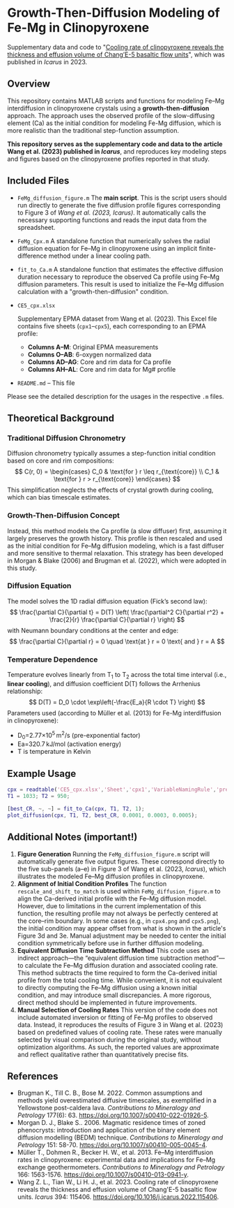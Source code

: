 # Growth-Then-Diffusion Modeling of Fe-Mg in Clinopyroxene

Supplementary data and code to "[Cooling rate of clinopyroxene reveals the thickness and effusion volume of Chang’E-5 basaltic flow units](https://www.sciencedirect.com/science/article/pii/S0019103522004985)", which was published in *Icarus* in 2023.



## Overview

This repository contains MATLAB scripts and functions for modeling Fe–Mg interdiffusion in clinopyroxene crystals using a **growth-then-diffusion** approach. The approach uses the observed profile of the slow-diffusing element (Ca) as the initial condition for modeling Fe-Mg diffusion, which is more realistic than the traditional step-function assumption.

**This repository serves as the supplementary code and data to the article Wang et al. (2023) published in *Icarus***, and reproduces key modeling steps and figures based on the clinopyroxene profiles reported in that study.



## Included Files

- `FeMg_diffusion_figure.m`
  The **main script**. This is the script users should run directly to generate the five diffusion profile figures corresponding to Figure 3 of *Wang et al. (2023, Icarus)*. It automatically calls the necessary supporting functions and reads the input data from the spreadsheet.

- `FeMg_Cpx.m`
   A standalone function that numerically solves the radial diffusion equation for Fe–Mg in clinopyroxene using an implicit finite-difference method under a linear cooling path.

- `fit_to_Ca.m`
  A standalone function that estimates the effective diffusion duration necessary to reproduce the observed Ca profile using Fe–Mg diffusion parameters. This result is used to initialize the Fe–Mg diffusion calculation with a "growth-then-diffusion" condition.

- `CE5_cpx.xlsx` 
  
  Supplementary EPMA dataset from Wang et al. (2023). This Excel file contains five sheets (`cpx1`–`cpx5`), each corresponding to an EPMA profile:
  
  - **Columns A–M**: Original EPMA measurements
  - **Columns O–AB**: 6-oxygen normalized data
  - **Columns AD–AG**: Core and rim data for Ca profile
  - **Columns AH–AL**: Core and rim data for Mg# profile
  
- `README.md` – This file

Please see the detailed description for the usages in the respective `.m` files.



## Theoretical Background

### Traditional Diffusion Chronometry

Diffusion chronometry typically assumes a step-function initial condition based on core and rim compositions:
$$
C(r, 0) = \begin{cases} C_0 & \text{for } r \leq r_{\text{core}} \\ C_1 & \text{for } r > r_{\text{core}} \end{cases}
$$
This simplification neglects the effects of crystal growth during cooling, which can bias timescale estimates.

### Growth-Then-Diffusion Concept

Instead, this method models the Ca profile (a slow diffuser) first, assuming it largely preserves the growth history. This profile is then rescaled and used as the initial condition for Fe–Mg diffusion modeling, which is a fast diffuser and more sensitive to thermal relaxation. This strategy has been developed in Morgan & Blake (2006) and Brugman et al. (2022), which were adopted in this study.

### Diffusion Equation

The model solves the 1D radial diffusion equation (Fick’s second law):
$$
\frac{\partial C}{\partial t} = D(T) \left( \frac{\partial^2 C}{\partial r^2} + \frac{2}{r} \frac{\partial C}{\partial r} \right)
$$
with Neumann boundary conditions at the center and edge:
$$
\frac{\partial C}{\partial r} = 0 \quad \text{at } r = 0 \text{ and } r = A
$$


### Temperature Dependence

Temperature evolves linearly from T<sub>1</sub> to T<sub>2</sub> across the total time interval (i.e., **linear cooling**), and diffusion coefficient D(T) follows the Arrhenius relationship:
$$
D(T) = D_0 \cdot \exp\left(-\frac{E_a}{R \cdot T} \right)
$$
Parameters used (according to Müller et al. (2013) for Fe-Mg interdiffusion in clinopyroxene):

- D<sub>0</sub>=2.77×10<sup>5</sup> m<sup>2</sup>/s (pre-exponential factor)
- Ea=320.7 kJ/mol (activation energy)
- T is temperature in Kelvin



## Example Usage

```matlab
cpx = readtable('CE5_cpx.xlsx','Sheet','cpx1','VariableNamingRule','preserve');
T1 = 1033; T2 = 950;

[best_CR, ~, ~] = fit_to_Ca(cpx, T1, T2, 1);
plot_diffusion(cpx, T1, T2, best_CR, 0.0001, 0.0003, 0.0005);
```



## Additional Notes (important!)

1. **Figure Generation**
   Running the `FeMg_diffusion_figure.m` script will automatically generate five output figures. These correspond directly to the five sub-panels (a–e) in Figure 3 of Wang et al. (2023, *Icarus*), which illustrates the modeled Fe–Mg diffusion profiles in clinopyroxene.
2. **Alignment of Initial Condition Profiles**
   The function `rescale_and_shift_to_match` is used within `FeMg_diffusion_figure.m` to align the Ca-derived initial profile with the Fe–Mg diffusion model. However, due to limitations in the current implementation of this function, the resulting profile may not always be perfectly centered at the core–rim boundary. In some cases (e.g., in `cpx4.png` and `cpx5.png`), the initial condition may appear offset from what is shown in the article's Figure 3d and 3e. Manual adjustment may be needed to center the initial condition symmetrically before use in further diffusion modeling.
3. **Equivalent Diffusion Time Subtraction Method**
   This code uses an indirect approach—the “equivalent diffusion time subtraction method”—to calculate the Fe–Mg diffusion duration and associated cooling rate. This method subtracts the time required to form the Ca-derived initial profile from the total cooling time. While convenient, it is not equivalent to directly computing the Fe–Mg diffusion using a known initial condition, and may introduce small discrepancies. A more rigorous, direct method should be implemented in future improvements.
4. **Manual Selection of Cooling Rates**
   This version of the code does not include automated inversion or fitting of Fe–Mg profiles to observed data. Instead, it reproduces the results of Figure 3 in Wang et al. (2023) based on predefined values of cooling rate. These rates were manually selected by visual comparison during the original study, without optimization algorithms. As such, the reported values are approximate and reflect qualitative rather than quantitatively precise fits.



## References

- Brugman K., Till C. B., Bose M. 2022. Common assumptions and methods yield overestimated diffusive timescales, as exemplified in a Yellowstone post-caldera lava. *Contributions to Mineralogy and Petrology* 177(6): 63. https://doi.org/10.1007/s00410-022-01926-5.
- Morgan D. J., Blake S.. 2006. Magmatic residence times of zoned phenocrysts: introduction and application of the binary element diffusion modelling (BEDM) technique. *Contributions to Mineralogy and Petrology* 151: 58-70. https://doi.org/10.1007/s00410-005-0045-4.
- Müller T., Dohmen R., Becker H. W., et al. 2013. Fe–Mg interdiffusion rates in clinopyroxene: experimental data and implications for Fe–Mg exchange geothermometers. *Contributions to Mineralogy and Petrology* 166: 1563-1576. https://doi.org/10.1007/s00410-013-0941-y.
- Wang Z. L., Tian W., Li H. J., et al. 2023. Cooling rate of clinopyroxene reveals the thickness and effusion volume of Chang'E-5 basaltic flow units. *Icarus* 394: 115406. https://doi.org/10.1016/j.icarus.2022.115406.